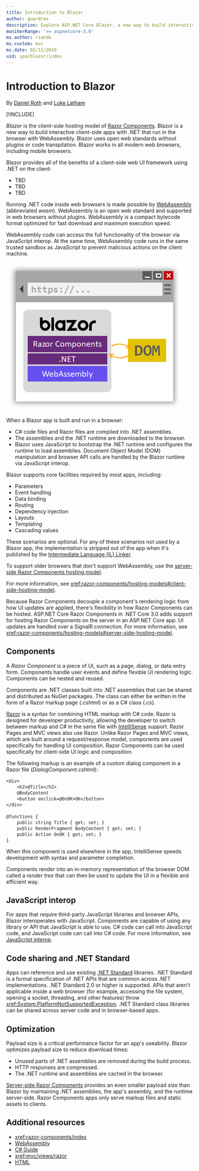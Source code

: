 ```yaml
---
title: Introduction to Blazor
author: guardrex
description: Explore ASP.NET Core Blazor, a new way to build interactive client-side apps with .NET that run in the browser with WebAssembly.
monikerRange: '>= aspnetcore-3.0'
ms.author: riande
ms.custom: mvc
ms.date: 02/11/2019
uid: spa/blazor/index
---
```

# Introduction to Blazor

By [Daniel Roth](https://github.com/danroth27) and [Luke Latham](https://github.com/guardrex)

[!INCLUDE[](~/includes/razor-components-preview-notice.md)]

*Blazor* is the client-side hosting model of [Razor Components](xref:razor-components/index). Blazor is a new way to build interactive client-side apps with .NET that run in the browser with WebAssembly. Blazor uses open web standards without plugins or code transpilation. Blazor works in all modern web browsers, including mobile browsers.

Blazor provides all of the benefits of a client-side web UI framework using .NET on the client:

* TBD
* TBD
* TBD

Running .NET code inside web browsers is made possible by [WebAssembly](http://webassembly.org) (abbreviated *wasm*). WebAssembly is an open web standard and supported in web browsers without plugins. WebAssembly is a compact bytecode format optimized for fast download and maximum execution speed.

WebAssembly code can access the full functionality of the browser via JavaScript interop. At the same time, WebAssembly code runs in the same trusted sandbox as JavaScript to prevent malicious actions on the client machine.

![Blazor runs .NET code in the browser with WebAssembly.](index/_static/blazor.png)

When a Blazor app is built and run in a browser:

* C# code files and Razor files are compiled into .NET assemblies.
* The assemblies and the .NET runtime are downloaded to the browser.
* Blazor uses JavaScript to bootstrap the .NET runtime and configures the runtime to load assemblies. Document Object Model (DOM) manipulation and browser API calls are handled by the Blazor runtime via JavaScript interop.

Blazor supports core facilities required by most apps, including:

* Parameters
* Event handling
* Data binding
* Routing
* Dependency injection
* Layouts
* Templating
* Cascading values

These scenarios are optional. For any of these scenarios not used by a Blazor app, the implementation is stripped out of the app when it's published by the [Intermediate Language (IL) Linker](xref:host-and-deploy/razor-components/configure-linker).

To support older browsers that don't support WebAssembly, use the [server-side Razor Components hosting model](xref:razor-components/index).

For more information, see <xref:razor-components/hosting-models#client-side-hosting-model>.

Because Razor Components decouple a component's rendering logic from how UI updates are applied, there's flexibility in how Razor Components can be hosted. ASP.NET Core Razor Components in .NET Core 3.0 adds support for hosting Razor Components on the server in an ASP.NET Core app. UI updates are handled over a SignalR connection. For more information, see <xref:razor-components/hosting-models#server-side-hosting-model>.

## Components

A *Razor Component* is a piece of UI, such as a page, dialog, or data entry form. Components handle user events and define flexible UI rendering logic. Components can be nested and reused.

Components are .NET classes built into .NET assemblies that can be shared and distributed as NuGet packages. The class can either be written in the form of a Razor markup page (*.cshtml*) or as a C# class (*.cs*).

[Razor](xref:mvc/views/razor) is a syntax for combining HTML markup with C# code. Razor is designed for developer productivity, allowing the developer to switch between markup and C# in the same file with [IntelliSense](/visualstudio/ide/using-intellisense) support. Razor Pages and MVC views also use Razor. Unlike Razor Pages and MVC views, which are built around a request/response model, components are used specifically for handling UI composition. Razor Components can be used specifically for client-side UI logic and composition.

The following markup is an example of a custom dialog component in a Razor file (*DialogComponent.cshtml*):

```cshtml
<div>
    <h2>@Title</h2>
    @BodyContent
    <button onclick=@OnOK>OK</button>
</div>

@functions {
    public string Title { get; set; }
    public RenderFragment BodyContent { get; set; }
    public Action OnOK { get; set; }
}
```

When this component is used elsewhere in the app, IntelliSense speeds development with syntax and parameter completion.

Components render into an in-memory representation of the browser DOM called a *render tree* that can then be used to update the UI in a flexible and efficient way.

## JavaScript interop

For apps that require third-party JavaScript libraries and browser APIs, Blazor interoperates with JavaScript. Components are capable of using any library or API that JavaScript is able to use. C# code can call into JavaScript code, and JavaScript code can call into C# code. For more information, see [JavaScript interop](xref:razor-components/javascript-interop).

## Code sharing and .NET Standard

Apps can reference and use existing [.NET Standard](/dotnet/standard/net-standard) libraries. .NET Standard is a formal specification of .NET APIs that are common across .NET implementations. .NET Standard 2.0 or higher is supported. APIs that aren't applicable inside a web browser (for example, accessing the file system, opening a socket, threading, and other features) throw <xref:System.PlatformNotSupportedException>. .NET Standard class libraries can be shared across server code and in browser-based apps.

## Optimization

Payload size is a critical performance factor for an app's useability. Blazor optimizes payload size to reduce download times:

* Unused parts of .NET assemblies are removed during the build process.
* HTTP responses are compressed.
* The .NET runtime and assemblies are cached in the browser.

[Server-side Razor Components](xref:razor-components/index) provides an even smaller payload size than Blazor by maintaining .NET assemblies, the app's assembly, and the runtime server-side. Razor Components apps only serve markup files and static assets to clients.

## Additional resources

* <xref:razor-components/index>
* [WebAssembly](http://webassembly.org/)
* [C# Guide](/dotnet/csharp/)
* <xref:mvc/views/razor>
* [HTML](https://www.w3.org/html/)
